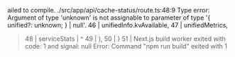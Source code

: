ailed to compile.
./src/app/api/cache-status/route.ts:48:9
Type error: Argument of type 'unknown' is not assignable to parameter of type '{ unified?: unknown; } | null'.
  46 |         unifiedInfo.kvAvailable,
  47 |         unifiedMetrics,
> 48 |         serviceStats
     |         ^
  49 |       ),
  50 |     }
  51 |
Next.js build worker exited with code: 1 and signal: null
Error: Command "npm run build" exited with 1